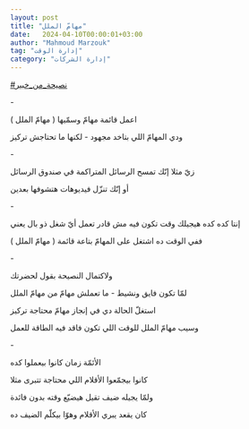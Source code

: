 ```yaml
---
layout: post
title: "مهامّ الملل"
date:   2024-04-10T00:00:01+03:00
author: "Mahmoud Marzouk"
tag: "إدارة الوقت"
category: "إدارة الشركات"
---
```



[<u>\#نصيحة\_من\_خبير</u>](https://www.facebook.com/hashtag/%D9%86%D8%B5%D9%8A%D8%AD%D8%A9_%D9%85%D9%86_%D8%AE%D8%A8%D9%8A%D8%B1?__eep__=6&__cft__%5b0%5d=AZUVqn-ZSrlNwHpBoJex-Mbmjm3ymb5G9vT0IhF74gQktkT1Qm1fkhRBi3QyFZpPnZUkbzqep6HQgymHvX-KjkY8mD2Be0918TBb7cjGf00josnE4MxtBWrheizR2sEE7b638QegVvAdT3ehfvYKmBVBEfimsKSjrN-Uk-WrSHJGPg&__tn__=*NK-R)

\-

اعمل قائمة مهامّ وسمّيها ( مهامّ الملل )

ودي المهامّ اللي بتاخد مجهود - لكنها ما تحتاجش
تركيز

\-

زيّ مثلا إنّك تمسح الرسائل المتراكمة في صندوق
الرسائل

أو إنّك تنزّل فيديوهات هتشوفها بعدين

\-

إنتا كده كده هيجيلك وقت تكون فيه مش قادر تعمل أيّ شغل ذو
بال يعني

ففي الوقت ده اشتغل على المهامّ بتاعة قائمة ( مهامّ
الملل )

\-

ولاكتمال النصيحة بقول لحضرتك

لمّا تكون فايق ونشيط - ما تعملش مهامّ من مهامّ الملل

استغلّ الحالة دي في إنجاز مهامّ محتاجة تركيز

وسيب مهامّ الملل للوقت اللي تكون فاقد فيه الطاقة
للعمل

\-

الأئمّة زمان كانوا بيعملوا كده

كانوا بيجمّعوا الأقلام اللي محتاجة تتبرى مثلا

ولمّا يجيله ضيف تقيل هيضيّع وقته بدون فائدة

كان يقعد يبري الأقلام وهوّا بيكلّم الضيف ده
